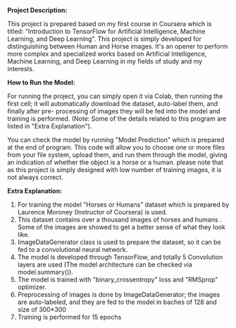 **Project Description:**

This project is prepared based on my first course in Coursera which is titled: "Introduction to TensorFlow for Artificial Intelligence, Machine Learning, and Deep Learning". This project is simply developed for distinguishing between Human and Horse images. It's an opener to perform more complex and specialized works based on Artificial Intelligence, Machine Learning, and Deep Learning in my fields of study and my interests.

**How to Run the Model:**

  For running the project, you can simply open it via Colab, then running the first cell; it will automatically download the dataset, auto-label them, and finally after pre- processing of images they will be fed into the model and training is performed. (Note: Some of the details related to this program are listed in "Extra Explanation").
  
  You can check the model by running "Model Prediction" which is prepared at the end of program. This code will allow you to choose one or more files from your file system, upload them, and run them through the model, giving an indication of whether the object is a horse or a human. please note that as this project is simply designed with low number of training images, it is not always correct.

**Extra Explanation:**

1. For training the model "Horses or Humans" dataset which is prepared by Laurence Moroney (Instructor of Coursera) is used.
2. This dataset contains over a thousand images of horses and humans . Some of the images are showed to get a better sense of what they look like.
3. ImageDataGenerator class is used to prepare the dataset, so it can be fed to a convolutional neural network.
4. The model is developed through TensorFlow, and totally 5 Convolution layers are used (The model architecture can be checked via model.summary()).
5. The model is trained with "binary_crossentropy" loss and "RMSprop" optimizer.
6. Preprocessing of images is done by ImageDataGenerator; the images are auto-labeled, and they are fed to the model in baches of 128 and size of 300*300
7. Training is performed for 15 epochs
